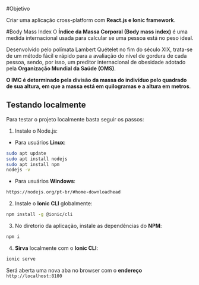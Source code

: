 #Objetivo

Criar uma aplicação cross-platform com **React.js e Ionic framework**.

#Body Mass Index
O **Índice da Massa Corporal (Body mass index)**  é uma medida internacional usada para calcular se uma pessoa está no peso ideal.

Desenvolvido pelo polímata Lambert Quételet no fim do século XIX, trata-se de um método fácil e rápido para a 
avaliação do nível de gordura de cada pessoa, sendo, por isso, 
um preditor internacional de obesidade adotado pela **Organização Mundial da Saúde (OMS)**.

**O IMC é determinado pela divisão da massa do indivíduo pelo quadrado de sua altura, em que a massa está em quilogramas e a altura em metros**.


## Testando localmente

Para testar o projeto localmente basta seguir os passos:

1. Instale o Node.js:

- Para usuários **Linux**:
```bash
sudo apt update
sudo apt install nodejs
sudo apt install npm
nodejs -v
```

- Para usuários **Windows**:
```bash
https://nodejs.org/pt-br/#home-downloadhead
```

2. Instale o **Ionic CLI** globalmente:

```bash
npm install -g @ionic/cli
```

3. No diretorio da aplicação, instale as dependências do **NPM**:
```bash
npm i
```

4. **Sirva** localmente com o **Ionic CLI**:

```bash
ionic serve
```

Será aberta uma nova aba no browser com o **endereço** `http://localhost:8100`
